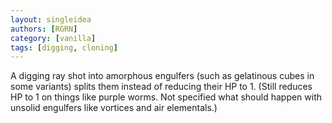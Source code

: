 ```yaml
---
layout: singleidea
authors: [RGRN]
category: [vanilla]
tags: [digging, cloning]
---
```

A digging ray shot into amorphous engulfers (such as gelatinous cubes in some variants) splits them instead of reducing their HP to 1. (Still reduces HP to 1 on things like purple worms. Not specified what should happen with unsolid engulfers like vortices and air elementals.)
